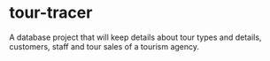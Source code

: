 # tour-tracer
A database project that will keep details about tour types and details, customers, staff and tour sales of a tourism agency.
